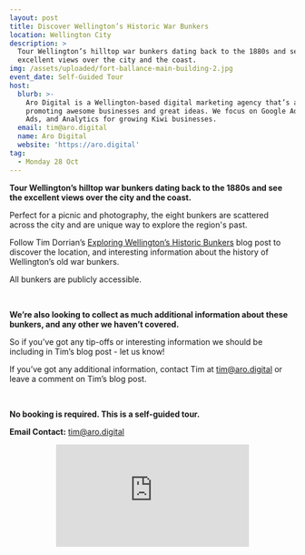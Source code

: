```yaml
---
layout: post
title: Discover Wellington’s Historic War Bunkers
location: Wellington City
description: >
  Tour Wellington’s hilltop war bunkers dating back to the 1880s and see the
  excellent views over the city and the coast.
img: /assets/uploaded/fort-ballance-main-building-2.jpg
event_date: Self-Guided Tour
host:
  blurb: >-
    Aro Digital is a Wellington-based digital marketing agency that’s all about
    promoting awesome businesses and great ideas. We focus on Google Ads, Social
    Ads, and Analytics for growing Kiwi businesses.
  email: tim@aro.digital
  name: Aro Digital
  website: 'https://aro.digital'
tag:
  - Monday 28 Oct
---
```

**Tour Wellington’s hilltop war bunkers dating back to the 1880s and see the excellent views over the city and the coast.**

Perfect for a picnic and photography, the eight bunkers are scattered across the city and are unique way to explore the region's past. 

Follow Tim Dorrian’s [Exploring Wellington’s Historic Bunkers](http://timdorrian.com/blog/exploring-wellington-historic-bunkers) blog post to discover the location, and interesting information about the history of Wellington’s old war bunkers.

All bunkers are publicly accessible. 

<br> 

**We’re also looking to collect as much additional information about these bunkers, and any other we haven’t covered.**

So if you’ve got any tip-offs or interesting information we should be including in Tim’s blog post - let us know!

If you’ve got any additional information, contact Tim at tim@aro.digital or leave a comment on Tim’s blog post.

<br> 

**No booking is required. This is a self-guided tour.**

**Email Contact:** tim@aro.digital

<center><iframe src="https://www.facebook.com/plugins/page.php?href=https%3A%2F%2Fwww.facebook.com%2Faro.digital.nz%2F&tabs&width=340&height=180&small_header=false&adapt_container_width=true&hide_cover=false&show_facepile=true&appId" width="340" height="180" style="border:none;overflow:hidden" scrolling="no" frameborder="0" allowTransparency="true" allow="encrypted-media"></iframe>
